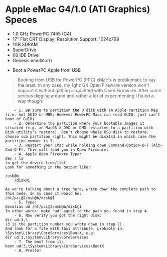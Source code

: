 Apple eMac G4/1.0 (ATI Graphics) Speces
=======================================

- 1.0 GHz PowerPC 7445 (G4)
- 17" Flat CRT Display; Resolution Support: 1024x768 
- 1GB SDRAM
- SuperDrive
- 60 IDE Drive 
- Genesis emulator()

* Boot a PowerPC Apple from USB 
> Booting from USB for PowerPC (PPC) eMac's is problematic to say the least. In any case, my 1ghz G4 Open Fireware version won't support it without getting acquanted with Open Firmware. After some serious digging around and rather a lot of experimenting I found a way though:
```
    - 1. Be sure to partition the U disk with an Apple Partition Map (i.e. not GUID or MBR; However PowerPC Macs can read GUID, just can't boot of GUID)
    - 2. Determine the partition where your bootable images it situated (e.g. an MacOS X DVD or DMG restarted to a partition with Disk utility's restore). Don't choose whole USB disk to restore. choose sub partition right. This might be disk1s3 in which case the partition number is 3.
    - 3. Restart your iMac while holding down Command-Option-O-F (Alt-Cmd-O-F). This will load you in Open Firmware.
    - 4. Apple Open Fireware Type:
dev / ls
to get the device tree/list 
Look for something in the output like:

/usb@b
    /disk@1 

As we're talking about a tree here, write down the complete path to this node. In my case it would be:
/ht/pci@2/usb@b/disk@1
    - 5. Type:
devalias ud /ht/pci@2/usb@b/disk@1
In other words: make 'ud' equal to the path you found in step 4.
    - 6. Now verify you got the right disk:
dir ud:3,\
(3 is the partition number you wrote down in step 2)
And look for a file with tbxi attribute, probably in:
\System\Library\CoreServices\BootX, e.g:
dir ud:3,\System\Library\CoreServices 
    - 7. The boot from it:
boot ud:3,\System\Library\CoreServices\BootX 
    - 8. Presto!
```
